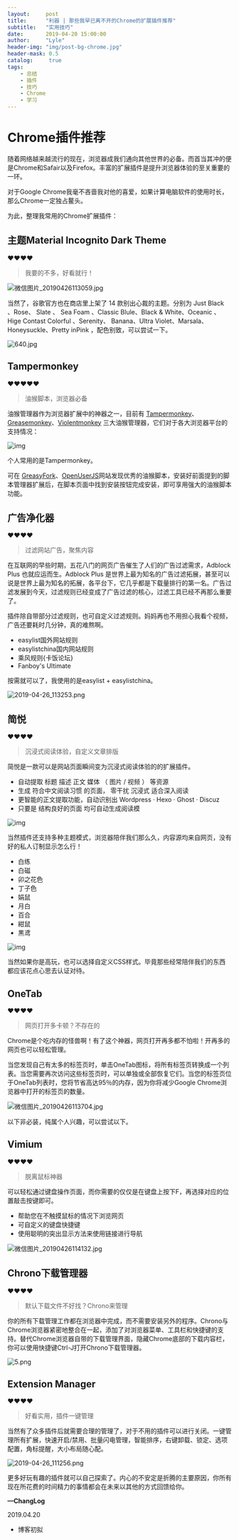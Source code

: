 ```yaml
---
layout:     post
title:      "利器 | 那些我早已离不开的Chrome的扩展插件推荐"
subtitle:   "实用技巧"
date:       2019-04-20 15:00:00
author:     "Lyle"
header-img: "img/post-bg-chrome.jpg"
header-mask: 0.5
catalog:     true
tags:
    - 总结
    - 插件
    - 技巧
    - Chrome
    - 学习
---
```


# Chrome插件推荐

随着网络越来越流行的现在，浏览器成我们通向其他世界的必备。而首当其冲的便是Chrome和Safair以及Firefox。丰富的扩展插件是提升浏览器体验的至关重要的一环。

对于Google Chrome我毫不吝啬我对他的喜爱，如果计算电脑软件的使用时长，那么Chrome一定独占鳌头。

为此，整理我常用的Chrome扩展插件：

## 主题Material Incognito Dark Theme

❤❤❤❤

> 我要的不多，好看就行！

![微信图片_20190426113059.jpg](https://i.loli.net/2019/04/26/5cc27b85e0b37.jpg)

当然了，谷歌官方也在商店里上架了 14 款别出心裁的主题。分别为 Just Black 、Rose、 Slate 、 Sea Foam 、Classic Blule、Black & White、Oceanic 、 Hige Contast Colorful 、Serenity、 Banana、Ultra Violet、Marsala、Honeysuckle、Pretty inPink ，配色别致，可以尝试一下。

 ![640.jpg](https://i.loli.net/2019/04/26/5cc27a15876af.jpg)

## Tampermonkey

❤❤❤❤❤

> 油猴脚本，浏览器必备

 油猴管理器作为浏览器扩展中的神器之一，目前有 [Tampermonkey](https://tampermonkey.net/)、[Greasemonkey](https://www.greasespot.net/)、[Violentmonkey](https://violentmonkey.github.io/) 三大油猴管理器，它们对于各大浏览器平台的支持情况：

![img](https://cdn.sspai.com/2017/12/18/c6fcfecb7647eb4eb7470e9f92dc5512.jpg?imageView2/2/w/1120/q/90/interlace/1/ignore-error/1)

个人常用的是Tampermonkey。

可在 [GreasyFork](https://greasyfork.org/zh-CN)、[OpenUserJS](https://openuserjs.org/)网站发现优秀的油猴脚本，安装好前面提到的脚本管理器扩展后，在脚本页面中找到安装按钮完成安装，即可享用强大的油猴脚本功能。


## 广告净化器

❤❤❤❤

> 过滤网站广告，聚焦内容

在互联网的早些时期，五花八门的网页广告催生了人们的广告过滤需求，Adblock Plus 也就应运而生。Adblock Plus 是世界上最为知名的广告过滤拓展，甚至可以说是世界上最为知名的拓展，各平台下，它几乎都是下载量排行的第一名。广告过滤发展到今天，过滤规则已经变成了广告过滤的核心，过滤工具已经不再那么重要了。

插件除自带部分过滤规则，也可自定义过滤规则。妈妈再也不用担心我看个视频，广告还要耗时几分钟，真的难熬啊。

- easylist国外网站规则
- easylistchina国内网站规则
- 乘风规则{卡饭论坛}
- Fanboy's Ultimate

按需就可以了，我使用的是easylist + easylistchina。

![2019-04-26_113253.png](https://i.loli.net/2019/04/26/5cc27bf2c724a.png)

## 简悦

❤❤❤❤

> 沉浸式阅读体验，自定义文章排版

简悦是一款可以是网站页面瞬间变为沉浸式阅读体验的的扩展插件。

- 自动提取 标题 描述 正文 媒体 （ 图片 / 视频 ）  等资源
- 生成 符合中文阅读习惯 的页面， 零干扰 沉浸式 适合深入阅读
- 更智能的正文提取功能，自动识别出 Wordpress · Hexo · Ghost · Discuz
- 只要是 结构良好的页面 均可自动生成阅读模

![img](http://ksria.com/simpread/assets/images/introduce.png)


当然插件还支持多种主题模式，浏览器陪伴我们那么久，内容源均来自网页，没有好的私人订制显示怎么行！

- 白练
- 白磁
- 卯之花色
- 丁子色
- 娟鼠
- 月白
- 百合
- 紺鼠
- 黒鸢

![img](http://ksria.com/simpread/assets/images/theme.png)

当然如果你是高玩，也可以选择自定义CSS样式。毕竟那些经常陪伴我们的东西都应该花点心思去认证对待。

## OneTab

❤❤❤❤

> 网页打开多卡顿？不存在的

Chrome是个吃内存的怪兽啊！有了这个神器，网页打开再多都不怕啦！开再多的网页也可以轻松管理。

当您发现自己有太多的标签页时，单击OneTab图标，将所有标签页转换成一个列表。当您需要再次访问这些标签页时，可以单独或全部恢复它们。当您的标签页位于OneTab列表时，您将节省高达95％的内存，因为你将减少Google Chrome浏览器中打开的标签页的数量。

![微信图片_20190426113704.jpg](https://i.loli.net/2019/04/26/5cc27cec9a31e.jpg)


以下非必装，纯属个人兴趣，可以尝试以下。

## Vimium

❤❤❤❤

> 脱离鼠标神器

可以轻松通过键盘操作页面，而你需要的仅仅是在键盘上按下F，再选择对应的位置敲击按键即可。

- 帮助您在不触摸鼠标的情况下浏览网页
- 可自定义的键盘快捷键
- 使用聪明的突出显示方法来使用链接进行导航

![微信图片_20190426114132.jpg](https://i.loli.net/2019/04/26/5cc27dfa91b6d.jpg)

## Chrono下载管理器

❤❤❤❤

> 默认下载文件不好找？Chrono来管理

你的所有下载管理工作都在浏览器中完成，而不需要安装另外的程序。Chrono与Chrome浏览器紧密地整合在一起，添加了对浏览器菜单、工具栏和快捷键的支持。替代Chrome浏览器自带的下载管理界面，隐藏Chrome底部的下载内容栏，你可以使用快捷键Ctrl-J打开Chrono下载管理器。

![5.png](https://i.loli.net/2019/04/26/5cc27903099b9.png)

## Extension Manager

❤❤❤❤

> 好看实用，插件一键管理

当然有了众多插件后就需要合理的管理了，对于不用的插件可以进行关闭。一键管理所有扩展，快速开启/禁用、批量闪电管理，智能排序，右键卸载、锁定、选项配置，角标提醒，大小布局随心配。

![2019-04-26_111256.png](https://i.loli.net/2019/04/26/5cc27747b0b9f.png)

更多好玩有趣的插件就可以自己探索了。内心的不安定是折腾的主要原因，你所有现在所花费的时间精力的事情都会在未来以其他的方式回馈给你。

**—ChangLog**

2019.04.20

- 博客初拟